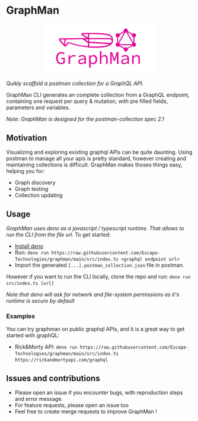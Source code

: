 # GraphMan
<p align="center">
  <img width="300" src="https://raw.githubusercontent.com/Escape-Technologies/graphman/main/graphman.svg">
</p> 

*Quikly scaffold a postman collection for a GraphQL API.* 

GraphMan CLI generates an complete collection from a GraphQL endpoint, containing one request per query & mutation, with pre filled fields, parameters and variables. 

*Note: GraphMan is designed for the postman-collection spec 2.1*

## Motivation
Visualizing and exploring existing graphql APIs can be quite daunting. 
Using postman to manage all your apis is pretty standard, however creating and maintaining collections is difficult.
GraphMan makes thoses things easy, helping you for:
- Graph discovery
- Graph testing
- Collection updating

## Usage
*GraphMan uses deno as a javascript / typescript runtime. That allows to run the CLI from the file url.*
To get started:
- [Install deno](https://deno.land/#installation)
- Run: `deno run https://raw.githubusercontent.com/Escape-Technologies/graphman/main/src/index.ts <graphql endpoint url>`
- Import the generated `[...].postman_collection.json` file in postman.

However if you want to run the CLI locally, clone the repo and run: `deno run src/index.ts [url]`

*Note that deno will ask for network and file-system permissions as it's runtime is secure by default*

### Examples
You can try graphman on public graphql APIs, and it is a great way to get started with graphQL:
- Rick&Morty API: `deno run https://raw.githubusercontent.com/Escape-Technologies/graphman/main/src/index.ts https://rickandmortyapi.com/graphql`

## Issues and contributions
- Please open an issue if you encounter bugs, with reproduction steps and error message.
- For feature requests, please open an issue too
- Feel free to create merge requests to improve GraphMan !

